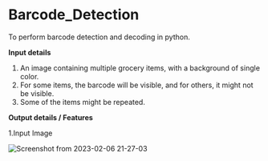 # Barcode_Detection
To perform barcode detection and decoding in python.

**Input details**
  1. An image containing multiple grocery items, with a background of single color.
  2. For some items, the barcode will be visible, and for others, it might not be visible.
  3. Some of the items might be repeated.
 
**Output details / Features**

  1.Input Image
  
   ![Screenshot from 2023-02-06 21-27-03](https://user-images.githubusercontent.com/87931949/217548498-2fc137ea-1418-4eed-b701-41bb66b25e6a.png)
